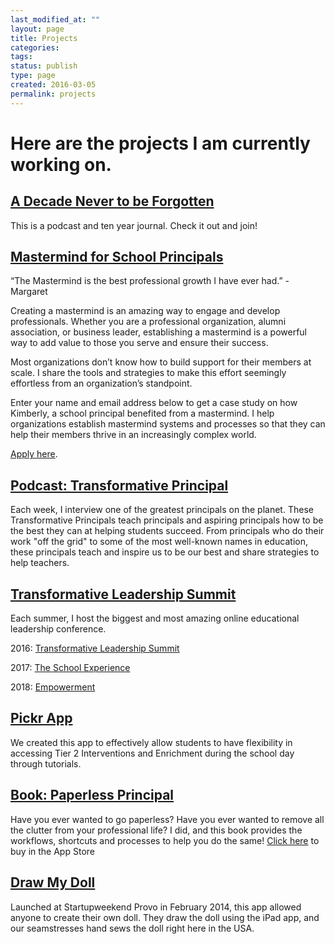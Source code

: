 ```yaml
---
last_modified_at: ""
layout: page
title: Projects
categories: 
tags: 
status: publish
type: page
created: 2016-03-05
permalink: projects
---
```


# Here are the projects I am currently working on.

## [A Decade Never to be Forgotten](https://adecadenevertobeforgotten.com)

This is a podcast and ten year journal. Check it out and join! 
## [Mastermind for School Principals](https://transformativeprincipal.com)
“The Mastermind is the best professional growth I have ever had.” - Margaret

Creating a mastermind is an amazing way to engage and develop professionals. Whether you are a professional organization, alumni association, or business leader, establishing a mastermind is a powerful way to add value to those you serve and ensure their success.

Most organizations don’t know how to build support for their members at scale. I share the tools and strategies to make this effort seemingly effortless from an organization’s standpoint.

Enter your name and email address below to get a case study on how Kimberly, a school principal benefited from a mastermind. I help organizations establish mastermind systems and processes so that they can help their members thrive in an increasingly complex world.

[Apply here](https://transformativeprincipal.com).

## [Podcast: Transformative Principal](https://itunes.apple.com/us/podcast/transformative-principal/id770942472?mt=2)
Each week, I interview one of the greatest principals on the planet. These Transformative Principals teach principals and aspiring principals how to be the best they can at helping students succeed. From principals who do their work "off the grid" to some of the most well-known names in education, these principals teach and inspire us to be our best and share strategies to help teachers.
## [Transformative Leadership Summit](http://transformativeleadershipsummit.com)
Each summer, I host the biggest and most amazing online educational leadership conference.

2016: 
[Transformative Leadership Summit](https://gum.co/TLS2016)

2017: 
[The School Experience](https://gum.co/TLS2017)

2018: 
[Empowerment](https://gum.co/tls2018)
## [Pickr App](http://pickr.org)
We created this app to effectively allow students to have flexibility in accessing Tier 2 Interventions and Enrichment during the school day through tutorials. 

## [Book: Paperless Principal](https://itunes.apple.com/us/book/paperless-principal/id558201943?mt=11)
Have you ever wanted to go paperless? Have you ever wanted to remove all the clutter from your professional life? I did, and this book provides the workflows, shortcuts and processes to help you do the same! 
[Click here](https://itunes.apple.com/us/book/paperless-principal/id558201943?mt=11) to buy in the App Store



## [Draw My Doll](https://youtu.be/qbhCj555mzg)


Launched at Startupweekend Provo in February 2014, this app allowed anyone to create their own doll. They draw the doll using the iPad app, and our seamstresses hand sews the doll right here in the USA.
